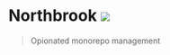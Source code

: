 # Northbrook ![](https://img.shields.io/badge/license-MIT-blue.svg)

> Opionated monorepo management